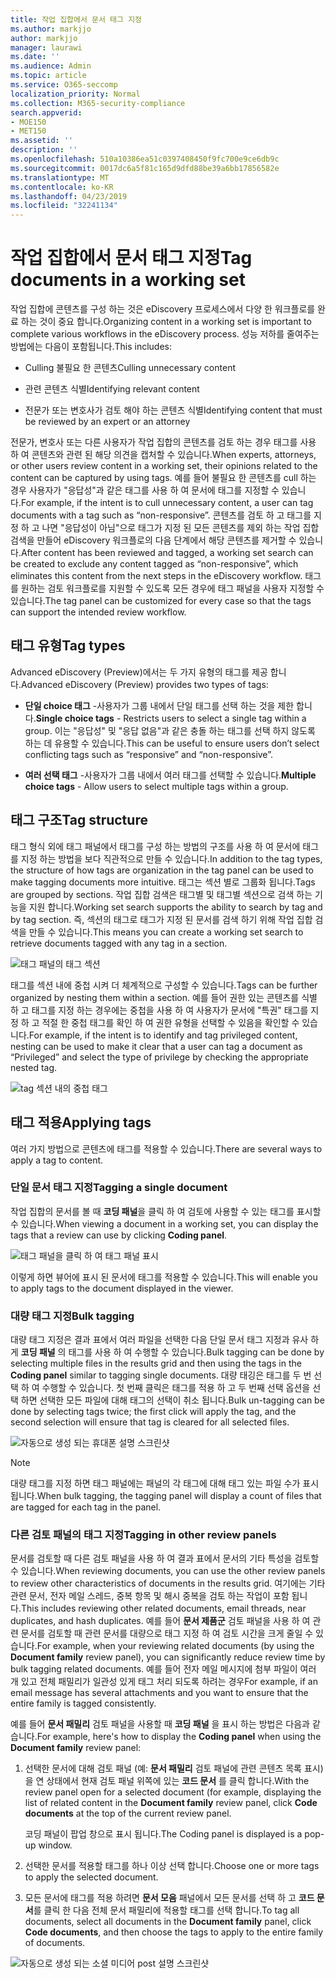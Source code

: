```yaml
---
title: 작업 집합에서 문서 태그 지정
ms.author: markjjo
author: markjjo
manager: laurawi
ms.date: ''
ms.audience: Admin
ms.topic: article
ms.service: O365-seccomp
localization_priority: Normal
ms.collection: M365-security-compliance
search.appverid:
- MOE150
- MET150
ms.assetid: ''
description: ''
ms.openlocfilehash: 510a10386ea51c0397408450f9fc700e9ce6db9c
ms.sourcegitcommit: 0017dc6a5f81c165d9dfd88be39a6bb17856582e
ms.translationtype: MT
ms.contentlocale: ko-KR
ms.lasthandoff: 04/23/2019
ms.locfileid: "32241134"
---
```

# <a name="tag-documents-in-a-working-set"></a><span data-ttu-id="5192a-102">작업 집합에서 문서 태그 지정</span><span class="sxs-lookup"><span data-stu-id="5192a-102">Tag documents in a working set</span></span>

<span data-ttu-id="5192a-103">작업 집합에 콘텐츠를 구성 하는 것은 eDiscovery 프로세스에서 다양 한 워크플로를 완료 하는 것이 중요 합니다.</span><span class="sxs-lookup"><span data-stu-id="5192a-103">Organizing content in a working set is important to complete various workflows in the eDiscovery process.</span></span> <span data-ttu-id="5192a-104">성능 저하를 줄여주는 방법에는 다음이 포함됩니다.</span><span class="sxs-lookup"><span data-stu-id="5192a-104">This includes:</span></span>

-  <span data-ttu-id="5192a-105">Culling 불필요 한 콘텐츠</span><span class="sxs-lookup"><span data-stu-id="5192a-105">Culling unnecessary content</span></span>

- <span data-ttu-id="5192a-106">관련 콘텐츠 식별</span><span class="sxs-lookup"><span data-stu-id="5192a-106">Identifying relevant content</span></span>
 
-  <span data-ttu-id="5192a-107">전문가 또는 변호사가 검토 해야 하는 콘텐츠 식별</span><span class="sxs-lookup"><span data-stu-id="5192a-107">Identifying content that must be reviewed by an expert or an attorney</span></span>

<span data-ttu-id="5192a-108">전문가, 변호사 또는 다른 사용자가 작업 집합의 콘텐츠를 검토 하는 경우 태그를 사용 하 여 콘텐츠와 관련 된 해당 의견을 캡처할 수 있습니다.</span><span class="sxs-lookup"><span data-stu-id="5192a-108">When experts, attorneys, or other users review content in a working set, their opinions related to the content can be captured by using tags.</span></span> <span data-ttu-id="5192a-109">예를 들어 불필요 한 콘텐츠를 cull 하는 경우 사용자가 "응답성"과 같은 태그를 사용 하 여 문서에 태그를 지정할 수 있습니다.</span><span class="sxs-lookup"><span data-stu-id="5192a-109">For example, if the intent is to cull unnecessary content, a user can tag documents with a tag such as “non-responsive”.</span></span> <span data-ttu-id="5192a-110">콘텐츠를 검토 하 고 태그를 지정 하 고 나면 "응답성이 아님"으로 태그가 지정 된 모든 콘텐츠를 제외 하는 작업 집합 검색을 만들어 eDiscovery 워크플로의 다음 단계에서 해당 콘텐츠를 제거할 수 있습니다.</span><span class="sxs-lookup"><span data-stu-id="5192a-110">After content has been reviewed and tagged, a working set search can be created to exclude any content tagged as “non-responsive”, which eliminates this content from the next steps in the eDiscovery workflow.</span></span> <span data-ttu-id="5192a-111">태그를 원하는 검토 워크플로를 지원할 수 있도록 모든 경우에 태그 패널을 사용자 지정할 수 있습니다.</span><span class="sxs-lookup"><span data-stu-id="5192a-111">The tag panel can be customized for every case so that the tags can support the intended review workflow.</span></span>

## <a name="tag-types"></a><span data-ttu-id="5192a-112">태그 유형</span><span class="sxs-lookup"><span data-stu-id="5192a-112">Tag types</span></span>

<span data-ttu-id="5192a-113">Advanced eDiscovery (Preview)에서는 두 가지 유형의 태그를 제공 합니다.</span><span class="sxs-lookup"><span data-stu-id="5192a-113">Advanced eDiscovery (Preview) provides two types of tags:</span></span>

- <span data-ttu-id="5192a-114">**단일 choice 태그** -사용자가 그룹 내에서 단일 태그를 선택 하는 것을 제한 합니다.</span><span class="sxs-lookup"><span data-stu-id="5192a-114">**Single choice tags** - Restricts users to select a single tag within a group.</span></span> <span data-ttu-id="5192a-115">이는 "응답성" 및 "응답 없음"과 같은 충돌 하는 태그를 선택 하지 않도록 하는 데 유용할 수 있습니다.</span><span class="sxs-lookup"><span data-stu-id="5192a-115">This can be useful to ensure users don’t select conflicting tags such as “responsive” and “non-responsive”.</span></span> 

- <span data-ttu-id="5192a-116">**여러 선택 태그** -사용자가 그룹 내에서 여러 태그를 선택할 수 있습니다.</span><span class="sxs-lookup"><span data-stu-id="5192a-116">**Multiple choice tags** - Allow users to select multiple tags within a group.</span></span>

## <a name="tag-structure"></a><span data-ttu-id="5192a-117">태그 구조</span><span class="sxs-lookup"><span data-stu-id="5192a-117">Tag structure</span></span>

<span data-ttu-id="5192a-118">태그 형식 외에 태그 패널에서 태그를 구성 하는 방법의 구조를 사용 하 여 문서에 태그를 지정 하는 방법을 보다 직관적으로 만들 수 있습니다.</span><span class="sxs-lookup"><span data-stu-id="5192a-118">In addition to the tag types, the structure of how tags are organization in the tag panel can be used to make tagging documents more intuitive.</span></span> <span data-ttu-id="5192a-119">태그는 섹션 별로 그룹화 됩니다.</span><span class="sxs-lookup"><span data-stu-id="5192a-119">Tags are grouped by sections.</span></span> <span data-ttu-id="5192a-120">작업 집합 검색은 태그별 및 태그별 섹션으로 검색 하는 기능을 지원 합니다.</span><span class="sxs-lookup"><span data-stu-id="5192a-120">Working set search supports the ability to search by tag and by tag section.</span></span> <span data-ttu-id="5192a-121">즉, 섹션의 태그로 태그가 지정 된 문서를 검색 하기 위해 작업 집합 검색을 만들 수 있습니다.</span><span class="sxs-lookup"><span data-stu-id="5192a-121">This means you can create a working set search to retrieve documents tagged with any tag in a section.</span></span>

![태그 패널의 태그 섹션](../media/Tagtypes.png)

<span data-ttu-id="5192a-123">태그를 섹션 내에 중첩 시켜 더 체계적으로 구성할 수 있습니다.</span><span class="sxs-lookup"><span data-stu-id="5192a-123">Tags can be further organized by nesting them within a section.</span></span> <span data-ttu-id="5192a-124">예를 들어 권한 있는 콘텐츠를 식별 하 고 태그를 지정 하는 경우에는 중첩을 사용 하 여 사용자가 문서에 "특권" 태그를 지정 하 고 적절 한 중첩 태그를 확인 하 여 권한 유형을 선택할 수 있음을 확인할 수 있습니다.</span><span class="sxs-lookup"><span data-stu-id="5192a-124">For example, if the intent is to identify and tag privileged content, nesting can be used to make it clear that a user can tag a document as “Privileged” and select the type of privilege by checking the appropriate nested tag.</span></span>

![tag 섹션 내의 중첩 태그](../media/Nestingtags.png)

## <a name="applying-tags"></a><span data-ttu-id="5192a-126">태그 적용</span><span class="sxs-lookup"><span data-stu-id="5192a-126">Applying tags</span></span>

<span data-ttu-id="5192a-127">여러 가지 방법으로 콘텐츠에 태그를 적용할 수 있습니다.</span><span class="sxs-lookup"><span data-stu-id="5192a-127">There are several ways to apply a tag to content.</span></span>

### <a name="tagging-a-single-document"></a><span data-ttu-id="5192a-128">단일 문서 태그 지정</span><span class="sxs-lookup"><span data-stu-id="5192a-128">Tagging a single document</span></span>

<span data-ttu-id="5192a-129">작업 집합의 문서를 볼 때 **코딩 패널**을 클릭 하 여 검토에 사용할 수 있는 태그를 표시할 수 있습니다.</span><span class="sxs-lookup"><span data-stu-id="5192a-129">When viewing a document in a working set, you can display the tags that a review can use by clicking **Coding panel**.</span></span>

![태그 패널을 클릭 하 여 태그 패널 표시](../media/Singledoctag.png)

<span data-ttu-id="5192a-131">이렇게 하면 뷰어에 표시 된 문서에 태그를 적용할 수 있습니다.</span><span class="sxs-lookup"><span data-stu-id="5192a-131">This will enable you to apply tags to the document displayed in the viewer.</span></span>

### <a name="bulk-tagging"></a><span data-ttu-id="5192a-132">대량 태그 지정</span><span class="sxs-lookup"><span data-stu-id="5192a-132">Bulk tagging</span></span>

<span data-ttu-id="5192a-133">대량 태그 지정은 결과 표에서 여러 파일을 선택한 다음 단일 문서 태그 지정과 유사 하 게 **코딩 패널** 의 태그를 사용 하 여 수행할 수 있습니다.</span><span class="sxs-lookup"><span data-stu-id="5192a-133">Bulk tagging can be done by selecting multiple files in the results grid and then using the tags in the **Coding panel** similar to tagging single documents.</span></span> <span data-ttu-id="5192a-134">대량 태깅은 태그를 두 번 선택 하 여 수행할 수 있습니다. 첫 번째 클릭은 태그를 적용 하 고 두 번째 선택 옵션을 선택 하면 선택한 모든 파일에 대해 태그의 선택이 취소 됩니다.</span><span class="sxs-lookup"><span data-stu-id="5192a-134">Bulk un-tagging can be done by selecting tags twice; the first click will apply the tag, and the second selection will ensure that tag is cleared for all selected files.</span></span>

![자동으로 생성 되는 휴대폰 설명 스크린샷](../media/Bulktag.png)

> [!NOTE]
> <span data-ttu-id="5192a-136">대량 태그를 지정 하면 태그 패널에는 패널의 각 태그에 대해 태그 있는 파일 수가 표시 됩니다.</span><span class="sxs-lookup"><span data-stu-id="5192a-136">When bulk tagging, the tagging panel will display a count of files that are tagged for each tag in the panel.</span></span>

### <a name="tagging-in-other-review-panels"></a><span data-ttu-id="5192a-137">다른 검토 패널의 태그 지정</span><span class="sxs-lookup"><span data-stu-id="5192a-137">Tagging in other review panels</span></span>

<span data-ttu-id="5192a-138">문서를 검토할 때 다른 검토 패널을 사용 하 여 결과 표에서 문서의 기타 특성을 검토할 수 있습니다.</span><span class="sxs-lookup"><span data-stu-id="5192a-138">When reviewing documents, you can use the other review panels to review other characteristics of documents in the results grid.</span></span> <span data-ttu-id="5192a-139">여기에는 기타 관련 문서, 전자 메일 스레드, 중복 항목 및 해시 중복을 검토 하는 작업이 포함 됩니다.</span><span class="sxs-lookup"><span data-stu-id="5192a-139">This includes reviewing other related documents, email threads, near duplicates, and hash duplicates.</span></span> <span data-ttu-id="5192a-140">예를 들어 **문서 제품군** 검토 패널을 사용 하 여 관련 문서를 검토할 때 관련 문서를 대량으로 태그 지정 하 여 검토 시간을 크게 줄일 수 있습니다.</span><span class="sxs-lookup"><span data-stu-id="5192a-140">For example, when your reviewing related documents (by using the **Document family** review panel), you can significantly reduce review time by bulk tagging related documents.</span></span> <span data-ttu-id="5192a-141">예를 들어 전자 메일 메시지에 첨부 파일이 여러 개 있고 전체 패밀리가 일관성 있게 태그 처리 되도록 하려는 경우</span><span class="sxs-lookup"><span data-stu-id="5192a-141">For example, if an email message has several attachments and you want to ensure that the entire family is tagged consistently.</span></span>

<span data-ttu-id="5192a-142">예를 들어 **문서 패밀리** 검토 패널을 사용할 때 **코딩 패널** 을 표시 하는 방법은 다음과 같습니다.</span><span class="sxs-lookup"><span data-stu-id="5192a-142">For example, here's how to display the **Coding panel** when using the **Document family** review panel:</span></span>

1. <span data-ttu-id="5192a-143">선택한 문서에 대해 검토 패널 (예: **문서 패밀리** 검토 패널에 관련 콘텐츠 목록 표시)을 연 상태에서 현재 검토 패널 위쪽에 있는 **코드 문서** 를 클릭 합니다.</span><span class="sxs-lookup"><span data-stu-id="5192a-143">With the review panel open for a selected document (for example, displaying the list of related content in the **Document family** review panel, click **Code documents** at the top of the current review panel.</span></span>

   <span data-ttu-id="5192a-144">코딩 패널이 팝업 창으로 표시 됩니다.</span><span class="sxs-lookup"><span data-stu-id="5192a-144">The Coding panel is displayed is a pop-up window.</span></span>

2. <span data-ttu-id="5192a-145">선택한 문서를 적용할 태그를 하나 이상 선택 합니다.</span><span class="sxs-lookup"><span data-stu-id="5192a-145">Choose one or more tags to apply the selected document.</span></span> 

3. <span data-ttu-id="5192a-146">모든 문서에 태그를 적용 하려면 **문서 모음** 패널에서 모든 문서를 선택 하 고 **코드 문서**를 클릭 한 다음 전체 문서 패밀리에 적용할 태그를 선택 합니다.</span><span class="sxs-lookup"><span data-stu-id="5192a-146">To tag all documents, select all documents in the **Document family** panel, click **Code documents**, and then choose the tags to apply to the entire family of documents.</span></span>

![자동으로 생성 되는 소셜 미디어 post 설명 스크린샷](../media/Relatedtag.png)
